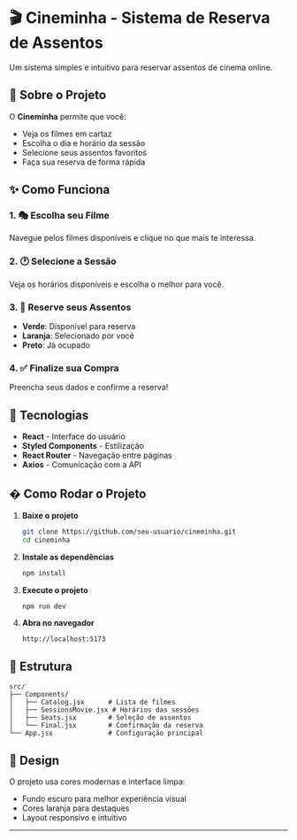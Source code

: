 # 🎬 Cineminha - Sistema de Reserva de Assentos

Um sistema simples e intuitivo para reservar assentos de cinema online.

## 🎯 Sobre o Projeto

O **Cineminha** permite que você:
- Veja os filmes em cartaz
- Escolha o dia e horário da sessão
- Selecione seus assentos favoritos
- Faça sua reserva de forma rápida

## ✨ Como Funciona

### 1. 🎭 Escolha seu Filme
Navegue pelos filmes disponíveis e clique no que mais te interessa.

### 2. 🕐 Selecione a Sessão
Veja os horários disponíveis e escolha o melhor para você.

### 3. 💺 Reserve seus Assentos
- **Verde**: Disponível para reserva
- **Laranja**: Selecionado por você
- **Preto**: Já ocupado

### 4. ✅ Finalize sua Compra
Preencha seus dados e confirme a reserva!

## 🚀 Tecnologias

- **React** - Interface do usuário
- **Styled Components** - Estilização
- **React Router** - Navegação entre páginas
- **Axios** - Comunicação com a API

## � Como Rodar o Projeto

1. **Baixe o projeto**
   ```bash
   git clone https://github.com/seu-usuario/cineminha.git
   cd cineminha
   ```

2. **Instale as dependências**
   ```bash
   npm install
   ```

3. **Execute o projeto**
   ```bash
   npm run dev
   ```

4. **Abra no navegador**
   ```
   http://localhost:5173
   ```

## 📁 Estrutura

```
src/
├── Components/
│   ├── Catalog.jsx      # Lista de filmes
│   ├── SessionsMovie.jsx # Horários das sessões
│   ├── Seats.jsx        # Seleção de assentos
│   └── Final.jsx        # Confirmação da reserva
└── App.jsx              # Configuração principal
```

## 🎨 Design

O projeto usa cores modernas e interface limpa:
- Fundo escuro para melhor experiência visual
- Cores laranja para destaques
- Layout responsivo e intuitivo

---

